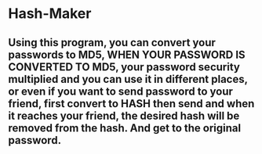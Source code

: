 # Hash-Maker

Using this program, you can convert your passwords to MD5,
WHEN YOUR PASSWORD IS CONVERTED TO MD5,
your password security multiplied and you can use it in different places, 
or even if you want to send password to your friend, 
first convert to HASH then send and when it reaches your friend, 
the desired hash will be removed from the hash. And get to the original password.
----------------------------------------------------------------------------------
